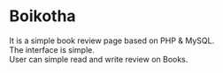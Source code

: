<h1> Boikotha </h1>
<p> It is a simple book review page based on PHP & MySQL. <br>
The interface is simple.<br>
User can simple read and write review on Books.
</p> 
